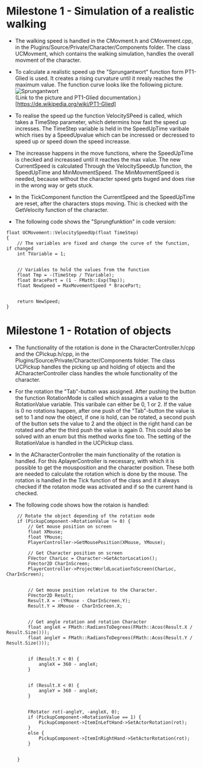 # Milestone 1 - Simulation of a realistic walking 
* The walking speed is handled in the CMovment.h and CMovement.cpp, in the Plugins/Source/Private/Character/Components folder. The class UCMovment, which contains the walking simulation, handles the overall movment of the character. 

* To calculate a realistic speed up the "Sprungantwort" function form PT1-Glied is used. It creates a rising curvature until it nrealy reaches the maximum value. The function curve looks like the following picture. ![](Img/Milestone1/Step_PT1.png "Sprungantwort")  
(Link to the picture and PT1-Glied documentation.)[https://de.wikipedia.org/wiki/PT1-Glied]

* To realise the speed up the function VelocitySPeed is called, which takes a TimeStep parameter, which determins how fast the speed up incresses. The TimeStep variable is held in the SpeedUpTime varibale which rises by a SpeedUpvalue which can be incressed or decressed to speed up or speed down the speed increasse.  

* The increasse happens in the move functions, where the SpeedUpTime is checked and increassed until it reaches the max value. The new CurrentSpeed is calculated Through the VelocitySpeedUp function, the SpeedUpTime and MinMovmentSpeed. The MinMovmentSpeed is needed, because without the character speed gets buged and does rise in the wrong way or gets stuck.  

* In the TickComponent function the CurrentSpeed and the SpeedUpTime are reset, after the characters stops moving. Thic is checked with the GetVelocity function of the character.  

* The following code shows the "Sprungfunktion" in code version:

```
float UCMovement::VelocitySpeedUp(float TimeStep)
{
	// The variables are fixed and change the curve of the function, if changed
	int TVariable = 1;


	// Variables to hold the values from the function
	float Tmp = -(TimeStep / TVariable);
	float BracePart = (1 - FMath::Exp(Tmp));
	float NewSpeed = MaxMovementSpeed * BracePart;


	return NewSpeed;
}
```


# Milestone 1 - Rotation of objects
* The functionality of the rotation is done in the CharacterController.h/cpp and the CPickup.h/cpp, in the Plugins/Source/Private/Character/Components folder. The class UCPickup handles the picking up and holding of objects and the ACharacterController class handles the whole functionality of the character.

* For the rotation the "Tab"-button was assigned. After pushing the button the function RotationMode is called which assagins a value to the RotationValue variable. This varibale can either be 0, 1 or 2. If the value is 0 no rotations happen, after one push of the "Tab"-button the value is set to 1 and now the object, if one is hold, can be rotated, a second push of the button sets the value to 2 and the object in the right hand can be rotated and after the third push the value is again 0. This could also be solved with an enum but this method works fine too. The setting of the RotationValue is handled in the UCPickup class.

* In the ACharacterController the main functionality of the rotation is handled. For this AplayerController is necessary, with which it is possible to get the mousposition and the character position. These both are needed to calculate the rotation which is done by the mouse. The rotation is handled in the Tick function of the class and it it always checked if the rotaton mode was activated and if so the current hand is checked.
  
* The following code shows how the rotaion is handled:
```
	// Rotate the object depending of the rotation mode
	if (PickupComponent->RotationValue != 0) {
		// Get mouse position on screen
		float XMouse;
		float YMouse;
		PlayerController->GetMousePosition(XMouse, YMouse);
		
		// Get Character position on screen
		FVector CharLoc = Character->GetActorLocation();
		FVector2D CharInScreen;
		PlayerController->ProjectWorldLocationToScreen(CharLoc, CharInScreen);


		// Get mouse position relative to the Character.
		FVector2D Result;
		Result.X = -(YMouse - CharInScreen.Y);
		Result.Y = XMouse - CharInScreen.X;


		// Get angle rotation and rotation Character
		float angleX = FMath::RadiansToDegrees(FMath::Acos(Result.X / Result.Size()));
		float angleY = FMath::RadiansToDegrees(FMath::Acos(Result.Y / Result.Size()));


		if (Result.Y < 0) {
			angleX = 360 - angleX;
		}


		if (Result.X < 0) {
			angleY = 360 - angleX;
		}


		FRotator rot(-angleY, -angleX, 0);
		if (PickupComponent->RotationValue == 1) {
			PickupComponent->ItemInLeftHand->SetActorRotation(rot);
		}
		else {
			PickupComponent->ItemInRightHand->SetActorRotation(rot);
		}


	}
  ```